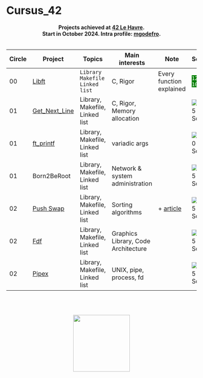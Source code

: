 
# Cursus_42

<p align="center">
	<b>
	Projects achieved at <a href="https://42lehavre.fr/">42 Le Havre</a>.
	<br>
	Start in October 2024. Intra profile: <a href="https://profile.intra.42.fr/users/mgodefro">mgodefro</a>.
	<br><br>
	</b>
</p>
<table align="center">
	<thead>
		<tr>
			<th>Circle</th>
			<th>Project</th>
			<th>Topics</th>
			<th>Main interests</th>
			<th>Note</th>
			<th>Score</th>
		</tr>
	</thead>
	<tbody>
		<tr>
			<td>00</td>
			<td><a href="lien libft">Libft</a></td>
			<td><code>Library</code> <code>Makefile</code> <code>Linked list</code></td>
			<td>C, Rigor</td>
			<td>Every function explained</td>
			<td><code style="background-color: green; color: white;">125 / 100</code></td>
		</tr>
		<tr>
			<td>01</td>
			<td><a href="https://github.com/ulyssegerkens/get_next_line">Get_Next_Line</a></td>
			<td>Library, Makefile, Linked list</td>
			<td>C, Rigor, Memory allocation</td>
			<td></td>
			<td>
				<picture><img src="https://github.com/maximegdfr/42-Cursus/assets/99326326/70ee5416-6694-4b0c-833b-bb410255057a" alt="125 Score" /></picture>
			</td>
		</tr>
		<tr>
			<td>01</td>
			<td><a href="https://github.com/ulyssegerkens/printf">ft_printf</a></td>
			<td>Library, Makefile, Linked list</td>
			<td>variadic args</td>
			<td></td>
			<td>
				<picture><img src="https://github.com/ulyssegerkens/42-Cursus/assets/99326326/2f5ffb87-cc99-4ab2-910e-3b3ac5917541" alt="100 Score" /></picture>
			</td>
		</tr>
		<tr>
			<td>01</td>
			<td>Born2BeRoot</td>
			<td>Library, Makefile, Linked list</td>
			<td>Network & system administration</td>
			<td></td>
			<td>
				<picture><img src="https://github.com/ulyssegerkens/42-Cursus/assets/99326326/70ee5416-6694-4b0c-833b-bb410255057a" alt="125 Score"/></picture>
			</td>
		</tr>
		<tr>
			<td>02</td>
			<td><a href="https://github.com/ulyssegerkens/push_swap">Push Swap</a></td>
			<td>Library, Makefile, Linked list</td>
			<td>Sorting algorithms</td>
			<td>+ <a href="https://medium.com/@ulysse.gerkens/push-swap-in-less-than-4200-operations-c292f034f6c0">article</a></td>
			<td>
				<picture><img src="https://github.com/ulyssegerkens/42-Cursus/assets/99326326/70ee5416-6694-4b0c-833b-bb410255057a" alt="125 Score"/></picture>
			</td>
		</tr>
		<tr>
			<td>02</td>
			<td><a href="https://github.com/ulyssegerkens/so_long">Fdf</a></td>
			<td>Library, Makefile, Linked list</td>
			<td>Graphics Library, Code Architecture</td>
			<td></td>
			<td>
			<picture><img src="https://github.com/ulyssegerkens/42-Cursus/assets/99326326/70ee5416-6694-4b0c-833b-bb410255057a" alt="125 Score"/ </picture>
			</td>
		</tr>
		<tr>
			<td>02</td>
			<td><a href="https://github.com/ulyssegerkens/pipex">Pipex</a></td>
			<td>Library, Makefile, Linked list</td>
			<td>UNIX, pipe, process, fd</td>
			<td></td>
			<td>
				<picture><img src="https://github.com/ulyssegerkens/42-Cursus/assets/99326326/70ee5416-6694-4b0c-833b-bb410255057a" alt="125 Score"/ </picture>
			</td>
		</tr>	
	</tbody>
</table>
<br>
<br>
<p align="center">
	<a href="https://42lehavre.fr/">
	<img  width="150" src="https://github.com/ulyssegerkens/42-Cursus/assets/99326326/2eb721b3-5b33-4703-9922-684aadbbdc76">
	</a>
</p>
<br>
